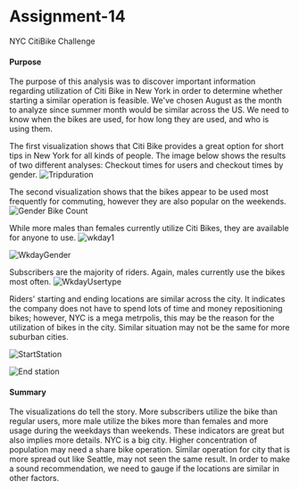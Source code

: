 # Assignment-14
NYC CitiBike Challenge

#### Purpose
The purpose of this analysis was to discover important information regarding utilization of Citi Bike in New York in order to determine whether starting a similar operation is feasible. We've chosen August as the month to analyze since summer month would be similar across the US. We need to know when the bikes are used, for how long they are used, and who is using them.

The first visualization shows that Citi Bike provides a great option for short tips in New York for all kinds of people. The image below shows the results of two different analyses: Checkout times for users and checkout times by gender.
![Tripduration](https://user-images.githubusercontent.com/80020446/130354392-cd86e87e-f73d-4277-b8e3-f67ef53c41df.JPG)

The second visualization shows that the bikes appear to be used most frequently for commuting, however they are also popular on the weekends.
![Gender Bike Count](https://user-images.githubusercontent.com/80020446/130354399-a83f4a5f-04c1-4f79-ad2e-7f14f83b7ad1.JPG)

While more males than females currently utilize Citi Bikes, they are available for anyone to use.
![wkday1](https://user-images.githubusercontent.com/80020446/130354520-5808873e-47cd-4c22-b968-6b346deb1392.JPG)

![WkdayGender](https://user-images.githubusercontent.com/80020446/130354524-7a290b3b-0551-4597-b5ff-ba0c49ae93a6.JPG)

Subscribers are the majority of riders. Again, males currently use the bikes most often.
![WkdayUsertype](https://user-images.githubusercontent.com/80020446/130354525-461d01a9-d133-4a38-b526-646a3632e89f.JPG)

Riders' starting and ending locations are similar across the city. It indicates the company does not have to spend lots of time and money repositioning bikes; however, NYC is a mega metrpolis, this may be the reason for the utilization of bikes in the city. Similar situation may not be the same for more suburban cities.

![StartStation](https://user-images.githubusercontent.com/80020446/130354922-cc2ad66a-d346-4f16-ae50-f98cc6ae0920.JPG)

![End station](https://user-images.githubusercontent.com/80020446/130354915-298e015b-a48a-4a5f-8e35-424bc1dba970.JPG)

#### Summary 
The visualizations do tell the story. More subscribers utilize the bike than regular users, more male utilize the bikes more than females and more usage during the weekdays than weekends. These indicators are great but also implies more details. NYC is a big city. Higher concentration of population may need a share bike operation. Similar operation for city that is more spread out like Seattle, may not seen the same result. In order to make a sound recommendation, we need to gauge if the locations are similar in other factors. 
